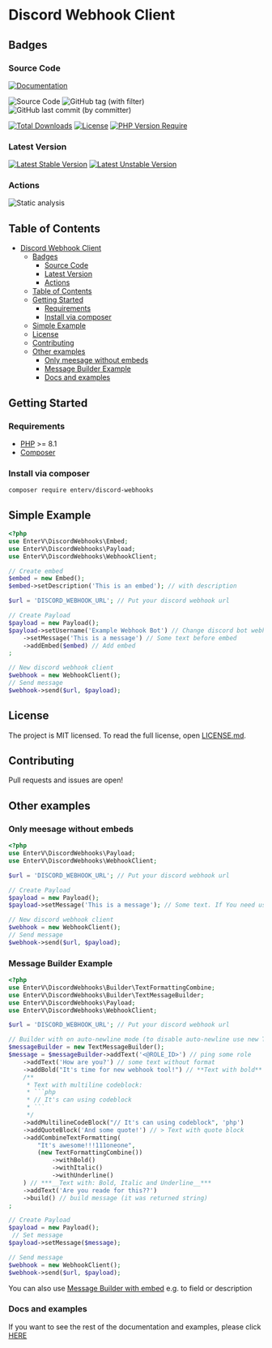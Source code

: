 # Discord Webhook Client

## Badges

### Source Code

[![Documentation](https://badgen.net/static/link/documentation?icon=github&color=blue)](./docs/)

![Source Code](https://img.shields.io/badge/enterv%2Fdiscord-webhooks?label=source&link=https%3A%2F%2Fgithub.com%2FEnterVPL%2Fdiscord-webhooks%2Fblob%2Fmaster%2Fcomposer.json&logo=github) ![GitHub tag (with filter)](https://img.shields.io/github/v/tag/entervpl/discord-webhooks?logo=github) ![GitHub last commit (by committer)](https://img.shields.io/github/last-commit/EnterVPL/discord-webhooks?logo=github)

[![Total Downloads](https://badgen.net/packagist/dt/enterv/discord-webhooks?icon=github)](https://packagist.org/packages/enterv/discord-webhooks) [![License](https://badgen.net/github/license/entervpl/discord-webhooks?icon=github)](https://packagist.org/packages/enterv/discord-webhooks) [![PHP Version Require](https://badgen.net/packagist/php/enterv/discord-webhooks?color=purple&icon)](https://packagist.org/packages/enterv/discord-webhooks)

### Latest Version

[![Latest Stable Version](https://badgen.net/github/release/entervpl/discord-webhooks/stable?icon=php&label=stable)](https://packagist.org/packages/enterv/discord-webhooks) [![Latest Unstable Version](https://badgen.net/packagist/v/enterv/discord-webhooks/pre?icon=php&label=unstable&color=orange)](https://packagist.org/packages/enterv/discord-webhooks)

### Actions

![Static analysis](https://github.com/EnterVPL/discord-webhooks/workflows/Static%20analysis/badge.svg)

## Table of Contents

- [Discord Webhook Client](#discord-webhook-client)
  - [Badges](#badges)
    - [Source Code](#source-code)
    - [Latest Version](#latest-version)
    - [Actions](#actions)
  - [Table of Contents](#table-of-contents)
  - [Getting Started](#getting-started)
    - [Requirements](#requirements)
    - [Install via composer](#install-via-composer)
  - [Simple Example](#simple-example)
  - [License](#license)
  - [Contributing](#contributing)
  - [Other examples](#other-examples)
    - [Only meesage without embeds](#only-meesage-without-embeds)
    - [Message Builder Example](#message-builder-example)
    - [Docs and examples](#docs-and-examples)

## Getting Started

### Requirements

- [PHP](https://www.php.net/) >= 8.1
- [Composer](https://getcomposer.org/)

### Install via composer

```shell
composer require enterv/discord-webhooks
```

## Simple Example

```php
<?php
use EnterV\DiscordWebhooks\Embed;
use EnterV\DiscordWebhooks\Payload;
use EnterV\DiscordWebhooks\WebhookClient;

// Create embed
$embed = new Embed();
$embed->setDescription('This is an embed'); // with description

$url = 'DISCORD_WEBHOOK_URL'; // Put your discord webhook url

// Create Payload
$payload = new Payload();
$payload->setUsername('Example Webhook Bot') // Change discord bot webhook username
    ->setMessage('This is a message') // Some text before embed
    ->addEmbed($embed) // Add embed
;

// New discord webhook client
$webhook = new WebhookClient();
// Send message
$webhook->send($url, $payload);
```

## License

The project is MIT licensed. To read the full license, open [LICENSE.md](LICENSE.md).

## Contributing

Pull requests and issues are open!

## Other examples

### Only meesage without embeds

```php
<?php
use EnterV\DiscordWebhooks\Payload;
use EnterV\DiscordWebhooks\WebhookClient;

$url = 'DISCORD_WEBHOOK_URL'; // Put your discord webhook url

// Create Payload
$payload = new Payload();
$payload->setMessage('This is a message'); // Some text. If You need use the Message Builder

// New discord webhook client
$webhook = new WebhookClient();
// Send message
$webhook->send($url, $payload);
```

### Message Builder Example

```php
<?php
use EnterV\DiscordWebhooks\Builder\TextFormattingCombine;
use EnterV\DiscordWebhooks\Builder\TextMessageBuilder;
use EnterV\DiscordWebhooks\Payload;
use EnterV\DiscordWebhooks\WebhookClient;

$url = 'DISCORD_WEBHOOK_URL'; // Put your discord webhook url

// Builder with on auto-newline mode (to disable auto-newline use new TextMessageBuilder(false))
$messageBuilder = new TextMessageBuilder();
$message = $messageBuilder->addText('<@ROLE_ID>') // ping some role
    ->addText('How are you?') // some text without format
    ->addBold("It's time for new webhook tool!") // **Text with bold**
    /**
     * Text with multiline codeblock:
     * ```php
     * // It's can using codeblock
     * ```
     */
    ->addMultilineCodeBlock("// It's can using codeblock", 'php')
    ->addQuoteBlock('And some quote!') // > Text with quote block
    ->addCombineTextFormatting(
        "It's awesome!!!111oneone",
        (new TextFormattingCombine())
            ->withBold()
            ->withItalic()
            ->withUnderline()
    ) // ***__Text with: Bold, Italic and Underline__***
    ->addText('Are you reade for this??')
    ->build() // build message (it was returned string)
;

// Create Payload
$payload = new Payload();
 // Set message
$payload->setMessage($message);

// Send message
$webhook = new WebhookClient();
$webhook->send($url, $payload);
```

You can also use [Message Builder with embed](./MessageBuilderWithEmbedExample.md) e.g. to field or description

### Docs and examples

If you want to see the rest of the documentation and examples, please click [HERE](./docs)
